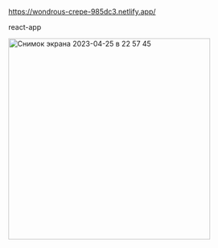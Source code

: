 https://wondrous-crepe-985dc3.netlify.app/

react-app


<img width="401" alt="Снимок экрана 2023-04-25 в 22 57 45" src="https://user-images.githubusercontent.com/107697233/234389094-64168207-8d54-49c3-8092-489e4e3492c4.png">

